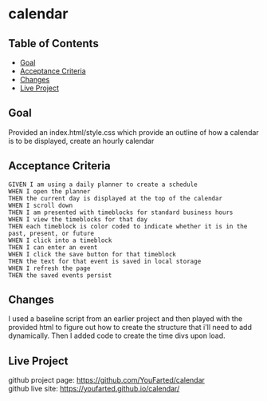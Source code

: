 # calendar

## Table of Contents

* [Goal](#goal)
* [Acceptance Criteria](#acceptance-criteria)
* [Changes](#changes)
* [Live Project](#live-project)

## Goal

Provided an index.html/style.css which provide an outline of how a calendar is to be displayed, create an hourly calendar
## Acceptance Criteria
```
GIVEN I am using a daily planner to create a schedule
WHEN I open the planner
THEN the current day is displayed at the top of the calendar
WHEN I scroll down
THEN I am presented with timeblocks for standard business hours
WHEN I view the timeblocks for that day
THEN each timeblock is color coded to indicate whether it is in the past, present, or future
WHEN I click into a timeblock
THEN I can enter an event
WHEN I click the save button for that timeblock
THEN the text for that event is saved in local storage
WHEN I refresh the page
THEN the saved events persist
```

## Changes
I used a baseline script from an earlier project and then
played with the provided html to figure out how to create the structure that i'll need to add dynamically.  Then I added code to create the time divs upon load.

## Live Project

github project page: https://github.com/YouFarted/calendar<br/>
github live site: https://youfarted.github.io/calendar/
